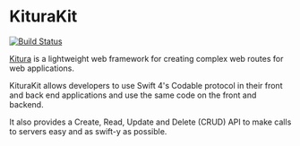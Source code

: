 # KituraKit

[![Build Status](https://travis-ci.org/IBM-Swift/KituraBuddy.svg?branch=master)](https://travis-ci.org/IBM-Swift/KituraBuddy)

[Kitura](http://kitura.io) is a lightweight web framework for creating complex web routes for web applications.

KituraKit allows developers to use Swift 4's Codable protocol in their front and back end applications and use the same code on the front and backend. 

It also provides a Create, Read, Update and Delete (CRUD) API to make calls to servers easy and as swift-y as possible.
